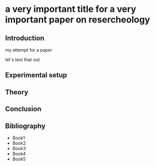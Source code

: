 # a very important title for a very important paper on resercheology

## Introduction
my attempt for a paper

let´s test that out

## Experimental setup

## Theory

## Conclusion

## Bibliography
- Book1
- Book2
- Book3
- Book4
- Book5
